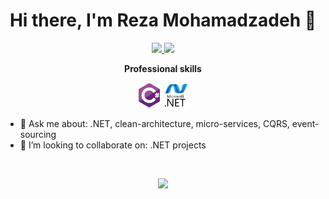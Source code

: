 <h1 align="center">Hi there, I'm Reza Mohamadzadeh 👋</h1>

<p align="center">
 <a href="https://www.linkedin.com/in/reza-mohamadzadeh-0516671b5/" target="_blank">
  <img src="https://img.icons8.com/fluent/48/000000/linkedin.png" />
 </a>
  
 <a href="https://twitter.com/R3Z4_Mo" target="_blank">
  <img src="https://img.icons8.com/fluent/48/000000/twitter.png" />
 </a>
</p>

<p align="center"> 
 <strong>
  Professional skills
  </strong>
</p>

<p align="center"> 
  <img src="https://raw.githubusercontent.com/devicons/devicon/master/icons/csharp/csharp-original.svg" alt="csharp" width="40" height="40" />
  <img src="https://raw.githubusercontent.com/devicons/devicon/master/icons/dot-net/dot-net-original-wordmark.svg" alt="dotnet" width="40" height="40" />
</p>

- 💬 Ask me about: .NET, clean-architecture, micro-services, CQRS, event-sourcing
- 👯 I’m looking to collaborate on: .NET projects
</br>

<p align="center">
 <a href="#" alt="Reza Mohamadzadeh's github stats">
  <img src="https://github-readme-stats.vercel.app/api?username=rezamohamadzadeh&theme=tokyonight&show_icons=true" />
 </a>
</p>

